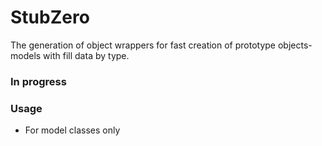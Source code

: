 # StubZero
The generation of object wrappers for fast creation of prototype objects-models with fill data by type.

### In progress


### Usage 
* For model classes only
